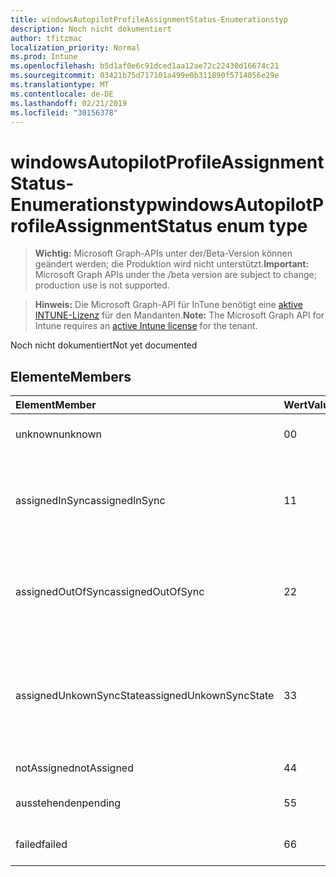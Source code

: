 ```yaml
---
title: windowsAutopilotProfileAssignmentStatus-Enumerationstyp
description: Noch nicht dokumentiert
author: tfitzmac
localization_priority: Normal
ms.prod: Intune
ms.openlocfilehash: b5d1af0e6c91dced1aa12ae72c22430d16674c21
ms.sourcegitcommit: 03421b75d717101a499e0b311890f5714056e29e
ms.translationtype: MT
ms.contentlocale: de-DE
ms.lasthandoff: 02/21/2019
ms.locfileid: "30156378"
---
```

# <a name="windowsautopilotprofileassignmentstatus-enum-type"></a><span data-ttu-id="8bf56-103">windowsAutopilotProfileAssignmentStatus-Enumerationstyp</span><span class="sxs-lookup"><span data-stu-id="8bf56-103">windowsAutopilotProfileAssignmentStatus enum type</span></span>

> <span data-ttu-id="8bf56-104">**Wichtig:** Microsoft Graph-APIs unter der/Beta-Version können geändert werden; die Produktion wird nicht unterstützt.</span><span class="sxs-lookup"><span data-stu-id="8bf56-104">**Important:** Microsoft Graph APIs under the /beta version are subject to change; production use is not supported.</span></span>

> <span data-ttu-id="8bf56-105">**Hinweis:** Die Microsoft Graph-API für InTune benötigt eine [aktive INTUNE-Lizenz](https://go.microsoft.com/fwlink/?linkid=839381) für den Mandanten.</span><span class="sxs-lookup"><span data-stu-id="8bf56-105">**Note:** The Microsoft Graph API for Intune requires an [active Intune license](https://go.microsoft.com/fwlink/?linkid=839381) for the tenant.</span></span>

<span data-ttu-id="8bf56-106">Noch nicht dokumentiert</span><span class="sxs-lookup"><span data-stu-id="8bf56-106">Not yet documented</span></span>

## <a name="members"></a><span data-ttu-id="8bf56-107">Elemente</span><span class="sxs-lookup"><span data-stu-id="8bf56-107">Members</span></span>
|<span data-ttu-id="8bf56-108">Element</span><span class="sxs-lookup"><span data-stu-id="8bf56-108">Member</span></span>|<span data-ttu-id="8bf56-109">Wert</span><span class="sxs-lookup"><span data-stu-id="8bf56-109">Value</span></span>|<span data-ttu-id="8bf56-110">Beschreibung</span><span class="sxs-lookup"><span data-stu-id="8bf56-110">Description</span></span>|
|:---|:---|:---|
|<span data-ttu-id="8bf56-111">unknown</span><span class="sxs-lookup"><span data-stu-id="8bf56-111">unknown</span></span>|<span data-ttu-id="8bf56-112">0</span><span class="sxs-lookup"><span data-stu-id="8bf56-112">0</span></span>|<span data-ttu-id="8bf56-113">UnBekannter Zuordnungsstatus</span><span class="sxs-lookup"><span data-stu-id="8bf56-113">Unknown assignment status</span></span>|
|<span data-ttu-id="8bf56-114">assignedInSync</span><span class="sxs-lookup"><span data-stu-id="8bf56-114">assignedInSync</span></span>|<span data-ttu-id="8bf56-115">1</span><span class="sxs-lookup"><span data-stu-id="8bf56-115">1</span></span>|<span data-ttu-id="8bf56-116">Erfolgreich zugewiesen in InTune und synchron mit Windows Auto Pilot Program</span><span class="sxs-lookup"><span data-stu-id="8bf56-116">Assigned successfully in Intune and in sync with Windows auto pilot program</span></span>|
|<span data-ttu-id="8bf56-117">assignedOutOfSync</span><span class="sxs-lookup"><span data-stu-id="8bf56-117">assignedOutOfSync</span></span>|<span data-ttu-id="8bf56-118">2</span><span class="sxs-lookup"><span data-stu-id="8bf56-118">2</span></span>|<span data-ttu-id="8bf56-119">Erfolgreich zugewiesen in InTune und nicht synchron mit Windows Auto Pilot Program</span><span class="sxs-lookup"><span data-stu-id="8bf56-119">Assigned successfully in Intune and not in sync with Windows auto pilot program</span></span>|
|<span data-ttu-id="8bf56-120">assignedUnkownSyncState</span><span class="sxs-lookup"><span data-stu-id="8bf56-120">assignedUnkownSyncState</span></span>|<span data-ttu-id="8bf56-121">3</span><span class="sxs-lookup"><span data-stu-id="8bf56-121">3</span></span>|<span data-ttu-id="8bf56-122">Erfolgreich in InTune zugewiesen und entweder synchron oder nicht mit Windows Auto Pilot Program</span><span class="sxs-lookup"><span data-stu-id="8bf56-122">Assigned successfully in Intune and either in-sync or out of sync with Windows auto pilot program</span></span>|
|<span data-ttu-id="8bf56-123">notAssigned</span><span class="sxs-lookup"><span data-stu-id="8bf56-123">notAssigned</span></span>|<span data-ttu-id="8bf56-124">4</span><span class="sxs-lookup"><span data-stu-id="8bf56-124">4</span></span>|<span data-ttu-id="8bf56-125">Nicht zugewiesen</span><span class="sxs-lookup"><span data-stu-id="8bf56-125">Not assigned</span></span>|
|<span data-ttu-id="8bf56-126">ausstehenden</span><span class="sxs-lookup"><span data-stu-id="8bf56-126">pending</span></span>|<span data-ttu-id="8bf56-127">5</span><span class="sxs-lookup"><span data-stu-id="8bf56-127">5</span></span>|<span data-ttu-id="8bf56-128">AusStehende Zuweisung</span><span class="sxs-lookup"><span data-stu-id="8bf56-128">Pending assignment</span></span>|
|<span data-ttu-id="8bf56-129">failed</span><span class="sxs-lookup"><span data-stu-id="8bf56-129">failed</span></span>|<span data-ttu-id="8bf56-130">6</span><span class="sxs-lookup"><span data-stu-id="8bf56-130">6</span></span>| <span data-ttu-id="8bf56-131">Zuweisung fehlgeschlagen</span><span class="sxs-lookup"><span data-stu-id="8bf56-131">Assignment failed</span></span>|




